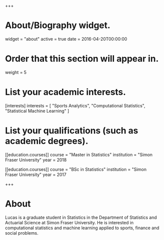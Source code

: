 +++
# About/Biography widget.
widget = "about"
active = true
date = 2016-04-20T00:00:00

# Order that this section will appear in.
weight = 5

# List your academic interests.
[interests]
  interests = [
    "Sports Analytics",
    "Computational Statistics",
    "Statistical Machine Learning"
  ]

# List your qualifications (such as academic degrees).
[[education.courses]]
  course = "Master in Statistics"
  institution = "Simon Fraser University"
  year = 2018
  
[[education.courses]]
  course = "BSc in Statistics"
  institution = "Simon Fraser University"
  year = 2017
 
+++

# About

Lucas is a graduate student in Statistics in the Department of Statistics and Actuarial Science at Simon Fraser University. He is interested in computational statistics and machine learning applied to sports, finance and social problems.